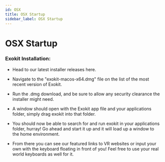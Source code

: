 ```yaml
---
id: OSX
title: OSX Startup
sidebar_label: OSX Startup
---
```


# OSX Startup
### Exokit Installation:

- Head to our latest installer releases here.

- Navigate to the "exokit-macos-x64.dmg" file on the list of the most recent version of Exokit.

- Run the .dmg download, and be sure to allow any security clearance the installer might need.

- A window should open with the Exokit app file and your applications folder, simply drag exokit into that folder.

- You should now be able to search for and run exokit in your applications folder, hurray! Go ahead and start it up and it will load up a window to the home environment.

- From there you can see our featured links to VR websites or input your own with the keyboard floating in front of you! Feel free to use your real world keyboards as well for it.
